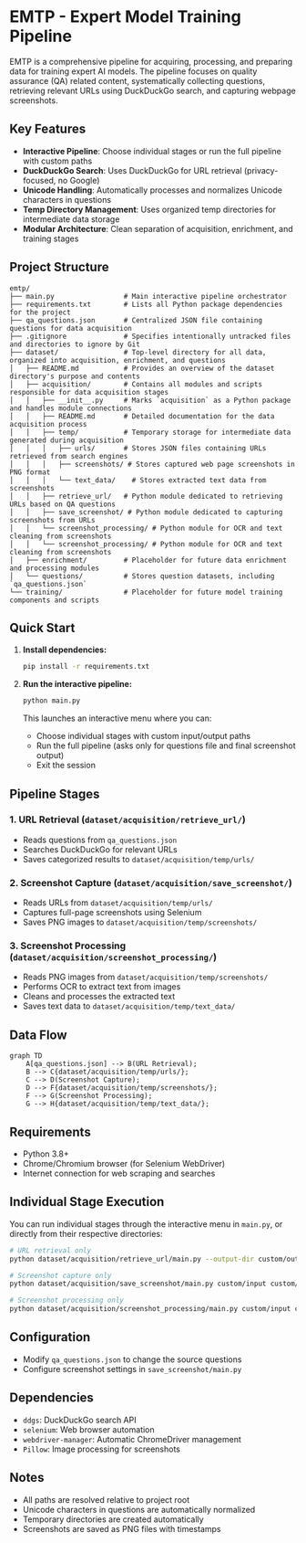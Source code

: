 # EMTP - Expert Model Training Pipeline

EMTP is a comprehensive pipeline for acquiring, processing, and preparing data for training expert AI models. The pipeline focuses on quality assurance (QA) related content, systematically collecting questions, retrieving relevant URLs using DuckDuckGo search, and capturing webpage screenshots.

## Key Features

- **Interactive Pipeline**: Choose individual stages or run the full pipeline with custom paths
- **DuckDuckGo Search**: Uses DuckDuckGo for URL retrieval (privacy-focused, no Google)
- **Unicode Handling**: Automatically processes and normalizes Unicode characters in questions
- **Temp Directory Management**: Uses organized temp directories for intermediate data storage
- **Modular Architecture**: Clean separation of acquisition, enrichment, and training stages

## Project Structure

```
emtp/
├── main.py                 # Main interactive pipeline orchestrator
├── requirements.txt        # Lists all Python package dependencies for the project
├── qa_questions.json       # Centralized JSON file containing questions for data acquisition
├── .gitignore              # Specifies intentionally untracked files and directories to ignore by Git
├── dataset/                # Top-level directory for all data, organized into acquisition, enrichment, and questions
│   ├── README.md           # Provides an overview of the dataset directory's purpose and contents
│   ├── acquisition/        # Contains all modules and scripts responsible for data acquisition stages
│   │   ├── __init__.py     # Marks `acquisition` as a Python package and handles module connections
│   │   ├── README.md       # Detailed documentation for the data acquisition process
│   │   ├── temp/           # Temporary storage for intermediate data generated during acquisition
│   │   │   ├── urls/       # Stores JSON files containing URLs retrieved from search engines
│   │   │   ├── screenshots/ # Stores captured web page screenshots in PNG format
│   │   │   └── text_data/    # Stores extracted text data from screenshots
│   │   ├── retrieve_url/   # Python module dedicated to retrieving URLs based on QA questions
│   │   ├── save_screenshot/ # Python module dedicated to capturing screenshots from URLs
│   │   └── screenshot_processing/ # Python module for OCR and text cleaning from screenshots
│   │   └── screenshot_processing/ # Python module for OCR and text cleaning from screenshots
│   ├── enrichment/         # Placeholder for future data enrichment and processing modules
│   └── questions/          # Stores question datasets, including `qa_questions.json`
└── training/               # Placeholder for future model training components and scripts
```

## Quick Start

1. **Install dependencies:**
   ```bash
   pip install -r requirements.txt
   ```

2. **Run the interactive pipeline:**
   ```bash
   python main.py
   ```

   This launches an interactive menu where you can:
   - Choose individual stages with custom input/output paths
   - Run the full pipeline (asks only for questions file and final screenshot output)
   - Exit the session

## Pipeline Stages

### 1. URL Retrieval (`dataset/acquisition/retrieve_url/`)
- Reads questions from `qa_questions.json`
- Searches DuckDuckGo for relevant URLs
- Saves categorized results to `dataset/acquisition/temp/urls/`

### 2. Screenshot Capture (`dataset/acquisition/save_screenshot/`)
- Reads URLs from `dataset/acquisition/temp/urls/`
- Captures full-page screenshots using Selenium
- Saves PNG images to `dataset/acquisition/temp/screenshots/`

### 3. Screenshot Processing (`dataset/acquisition/screenshot_processing/`)
- Reads PNG images from `dataset/acquisition/temp/screenshots/`
- Performs OCR to extract text from images
- Cleans and processes the extracted text
- Saves text data to `dataset/acquisition/temp/text_data/`

## Data Flow

```mermaid
graph TD
    A[qa_questions.json] --> B(URL Retrieval);
    B --> C{dataset/acquisition/temp/urls/};
    C --> D(Screenshot Capture);
    D --> F{dataset/acquisition/temp/screenshots/};
    F --> G(Screenshot Processing);
    G --> H{dataset/acquisition/temp/text_data/};
```

## Requirements

- Python 3.8+
- Chrome/Chromium browser (for Selenium WebDriver)
- Internet connection for web scraping and searches

## Individual Stage Execution

You can run individual stages through the interactive menu in `main.py`, or directly from their respective directories:

```bash
# URL retrieval only
python dataset/acquisition/retrieve_url/main.py --output-dir custom/output --questions-file custom/questions.json

# Screenshot capture only
python dataset/acquisition/save_screenshot/main.py custom/input custom/output

# Screenshot processing only
python dataset/acquisition/screenshot_processing/main.py custom/input custom/output
```

## Configuration

- Modify `qa_questions.json` to change the source questions
- Configure screenshot settings in `save_screenshot/main.py`

## Dependencies

- `ddgs`: DuckDuckGo search API
- `selenium`: Web browser automation
- `webdriver-manager`: Automatic ChromeDriver management
- `Pillow`: Image processing for screenshots

## Notes

- All paths are resolved relative to project root
- Unicode characters in questions are automatically normalized
- Temporary directories are created automatically
- Screenshots are saved as PNG files with timestamps